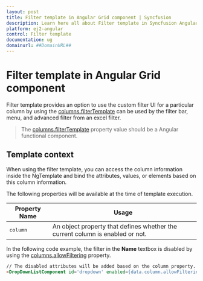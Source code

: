 ```yaml
---
layout: post
title: Filter template in Angular Grid component | Syncfusion
description: Learn here all about Filter template in Syncfusion Angular Grid component of Syncfusion Essential JS 2 and more.
platform: ej2-angular
control: Filter template 
documentation: ug
domainurl: ##DomainURL##
---
```


# Filter template in Angular Grid component

Filter template provides an option to use the custom filter UI for a particular column by using the [columns.filterTemplate](https://ej2.syncfusion.com/angular/documentation/api/grid/column/#filtertemplate) can be used by the filter bar, menu, and advanced filter from an excel filter.

> The [columns.filterTemplate](https://ej2.syncfusion.com/angular/documentation/api/grid/column/#filtertemplate) property value should be a Angular functional component.

## Template context

When using the filter template, you can access the column information inside the NgTemplate and bind the attributes, values, or elements based on this column information.

The following properties will be available at the time of template execution.

| Property Name | Usage |
|---------------|--------|
| <kbd>column</kbd> |An object property that defines whether the current column is enabled or not. |

In the following code example, the filter in the **Name** textbox is disabled by using the [columns.allowFiltering](https://ej2.syncfusion.com/angular/documentation/api/grid/#allowfiltering) property.

```html
// The disabled attributes will be added based on the column property.
<DropDownListComponent id='dropdown' enabled={data.column.allowFiltering} popupHeight="250px" fields={this.fields} dataSource={data} />

```
